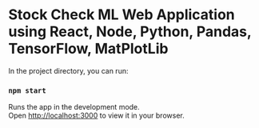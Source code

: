 # Stock Check ML Web Application using React, Node, Python, Pandas, TensorFlow, MatPlotLib

In the project directory, you can run:

### `npm start`

Runs the app in the development mode.\
Open [http://localhost:3000](http://localhost:3000) to view it in your browser.


